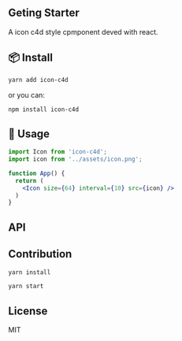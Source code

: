 ## Geting Starter

A icon c4d style cpmponent deved with react.

## 📦 Install

```bash
yarn add icon-c4d
```

or you can:

```bash
npm install icon-c4d
```

## 🚀 Usage

```jsx | pure
import Icon from 'icon-c4d';
import icon from '../assets/icon.png';

function App() {
  return (
    <Icon size={64} interval={10} src={icon} />
  )
}
```

## API

## Contribution

```bash
yarn install
```

```bash
yarn start
```

## License

MIT